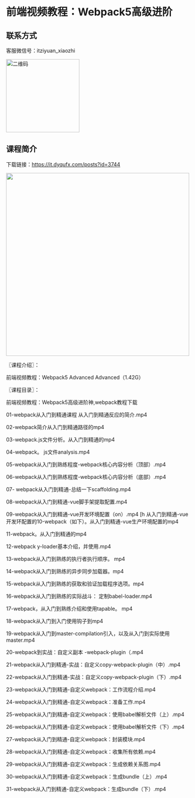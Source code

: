 # 前端视频教程：Webpack5高级进阶

## 联系方式

客服微信号：itziyuan_xiaozhi

<img src="https://ziyuanyun.oss-cn-guangzhou.aliyuncs.com/common/20240614073449/666b82192834a.jpg" width="200" height="200" alt="二维码">

## 课程简介

下载链接：https://it.dyqufx.com/posts?id=3744

<img src="https://ziyuanyun.oss-cn-guangzhou.aliyuncs.com/yun/20240515185320/664494204dd8d.jpg" width="500" alt="">

  〖课程介绍〗：

 前端视频教程：Webpack5 Advanced Advanced（1.42G）

 〖课程目录〗：

 前端视频教程：Webpack5高级进阶神,webpack教程下载



 01-webpack从入门到精通课程 从入门到精通反应的简介.mp4

 02-webpack简介从入门到精通路径的mp4

 03-webpack.js文件分析。从入门到精通的mp4

 04-webpack。 js文件analysis.mp4

 05-webpack从入门到熟练程度-webpack核心内容分析（顶部）.mp4

 06-webpack从入门到熟练程度-webpack核心内容分析（底部）.mp4

 07- webpack从入门到精通-总结一下scaffolding.mp4

 08-webpack从入门到精通-vue脚手架提取配置.mp4

 09-webpack从入门到精通-vue开发环境配置（on）.mp4 [h 从入门到精通-vue开发环配置的10-webpack（如下）。从入门到精通-vue生产环境配置的mp4

 11-webpack。从入门到精通的mp4

 12-webpack y-loader基本介绍，并使用.mp4

 13-webpack从入门到熟练的执行者执行顺序。 mp4

 14-webpack从入门到熟练的异步同步加载器。mp4

 15-webpack从入门到熟练的获取和验证加载程序选项。mp4

 16-webpack从入门到熟练的实际战斗： 定制babel-loader.mp4

 17-webpack，从入门到熟练介绍和使用tapable。 mp4

 18-webpack从入门到入门使用钩子到mp4

 19-webpack从入门到master-compilation引入，以及从入门到实际使用master.mp4

 20-webpack到实战：自定义副本 -webpack-plugin（.mp4

 21-webpack从入门到精通-实战：自定义copy-webpack-plugin（中）.mp4

 22-webpack从入门到精通-实战：自定义copy-webpack-plugin（下）.mp4

 23-webpack从入门到精通-自定义webpack：工作流程介绍.mp4

 24-webpack从入门到精通-自定义webpack：准备工作.mp4

 25-webpack从入门到精通-自定义webpack：使用babel解析文件（上）.mp4

 26-webpack从入门到精通-自定义webpack：使用babel解析文件（下）.mp4

 27-webpack从入门到精通-自定义webpack：封装模块.mp4

 28-webpack从入门到精通-自定义webpack：收集所有依赖.mp4

 29-webpack从入门到精通-自定义webpack：生成依赖关系图.mp4

 30-webpack从入门到精通-自定义webpack：生成bundle（上）.mp4

 31-webpack从入门到精通-自定义webpack：生成bundle（下）.mp4 

  